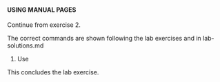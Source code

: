 #### USING MANUAL PAGES

Continue from exercise 2.

The correct commands are shown following the lab exercises and in lab-solutions.md

1. Use

This concludes the lab exercise.
